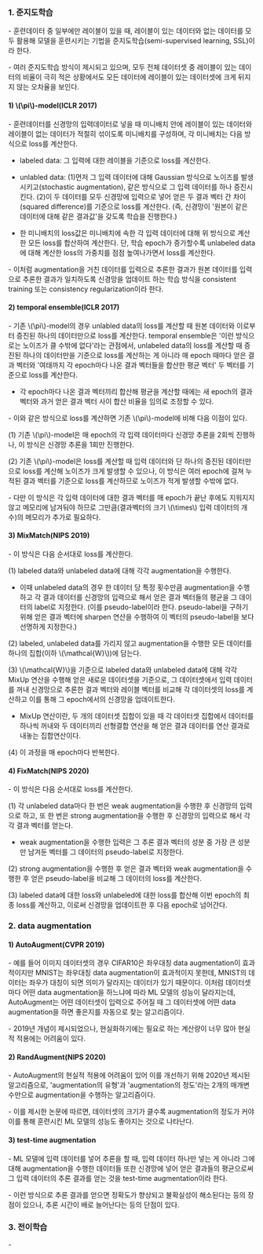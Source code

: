 ### 1. 준지도학습

\- 훈련데이터 중 일부에만 레이블이 있을 때, 레이블이 있는 데이터와 없는 데이터를 모두 활용해 모델을 훈련시키는 기법을 준지도학습(semi-supervised learning, SSL)이라 한다.

\- 여러 준지도학습 방식이 제시되고 있으며, 모두 전체 데이터셋 중 레이블이 있는 데이터의 비율이 극히 적은 상황에서도 모든 데이터에 레이블이 있는 데이터셋에 크게 뒤지지 않는 오차율을 보인다.

#### 1) \\(\pi\\)-model(ICLR 2017)

\- 훈련데이터를 신경망의 입력데이터로 넣을 때 미니배치 안에 레이블이 있는 데이터와 레이블이 없는 데이터가 적절히 섞이도록 미니배치를 구성하며, 각 미니배치는 다음 방식으로 loss를 계산한다.

- labeled data: 그 입력에 대한 레이블을 기준으로 loss를 계산한다.

- unlabled data: (1)먼저 그 입력 데이터에 대해 Gaussian 방식으로 노이즈를 발생시키고(stochastic augmentation), 같은 방식으로 그 입력 데이터를 하나 증진시킨다. (2)이 두 데이터를 모두 신경망에 입력으로 넣어 얻은 두 결과 벡터 간 차이(squared difference)를 기준으로 loss를 계산한다. (즉, 신경망이 '원본이 같은 데이터에 대해 같은 결과값'을 갖도록 학습을 진행한다.)

- 한 미니배치의 loss값은 미니배치에 속한 각 입력 데이터에 대해 위 방식으로 계산한 모든 loss를 합산하여 계산한다. 단, 학습 epoch가 증가할수록 unlabeled data에 대해 계산한 loss의 가중치를 점점 높여나가면서 loss를 계산한다.

\- 이처럼 augmentation을 거친 데이터를 입력으로 추론한 결과가 원본 데이터를 입력으로 추론한 결과가 일치하도록 신경망을 업데이트 하는 학습 방식을 consistent training 또는 consistency regularization이라 한다.


#### 2) temporal ensemble(ICLR 2017)

\- 기존 \\(\pi\\)-model의 경우 unlabled data의 loss를 계산할 때 원본 데이터와 이로부터 증진된 하나의 데이터만으로 loss를 계산한다. temporal ensemble은 '이런 방식으로는 노이즈가 클 수밖에 없다'라는 관점에서, unlabeled data의 loss를 계산할 때 증진된 하나의 데이터만을 기준으로 loss를 계산하는 게 아니라 매 epoch 때마다 얻은 결과 벡터와 '여태까지 각 epoch마다 나온 결과 벡터들을 합산한 평균 벡터' 두 벡터를 기준으로 loss를 계산한다. 

- 각 epoch마다 나온 결과 벡터끼리 합산해 평균을 계산할 때에는 새 epoch의 결과 벡터와 과거 얻은 결과 벡터 사이 합산 비율을 임의로 조정할 수 있다. 

\- 이와 같은 방식으로 loss를 계산하면 기존 \\(\pi\\)-model에 비해 다음 이점이 있다.

(1) 기존 \\(\pi\\)-model은 매 epoch의 각 입력 데이터마다 신경망 추론을 2회씩 진행하나, 이 방식은 신경망 추론을 1회만 진행한다.

(2) 기존 \\(\pi\\)-model은 loss를 계산할 때 입력 데이터와 단 하나의 증진된 데이터만으로 loss를 계산해 노이즈가 크게 발생할 수 있으나, 이 방식은 여러 epoch에 걸쳐 누적된 결과 벡터를 기준으로 loss를 계산하므로 노이즈가 적게 발생할 수밖에 없다.

\- 다만 이 방식은 각 입력 데이터에 대한 결과 벡터를 매 epoch가 끝난 후에도 지워지지 않고 메모리에 남겨둬야 하므로 그만큼(결과벡터의 크기 \\(\times\\) 입력 데이터의 개수)의 메모리가 추가로 필요하다.


#### 3) MixMatch(NIPS 2019)

\- 이 방식은 다음 순서대로 loss를 계산한다.

(1) labeled data와 unlabeled data에 대해 각각 augmentation을 수행한다.

- 이때 unlabeled data의 경우 한 데이터 당 특정 횟수만큼 augmentation을 수행하고 각 결과 데이터를 신경망의 입력으로 해서 얻은 결과 벡터들의 평균을 그 데이터의 label로 지정한다. (이를 pseudo-label이라 한다. pseudo-label을 구하기 위해 얻은 결과 벡터에 sharpen 연산을 수행하여 이 벡터의 pseudo-label을 보다 선명하게 지정한다.)

(2) labeled, unlabeled data를 가리지 않고 augmentation을 수행한 모든 데이터를 하나의 집합(이하 \\(\mathcal{W}\\))에 담는다.

(3) \\(\mathcal{W}\\)을 기준으로 labeled data와 unlabeled data에 대해 각각 MixUp 연산을 수행해 얻은 새로운 데이터셋을 기준으로, 그 데이터셋에서 입력 데이터를 꺼내 신경망으로 추론한 결과 벡터와 레이블 벡터를 비교해 각 데이터셋의 loss를 계산하고 이를 통해 그 epoch에서의 신경망을 업데이트한다.

- MixUp 연산이란, 두 개의 데이터셋 집합이 있을 때 각 데이터셋 집합에서 데이터를 하나씩 꺼내와 두 데이터끼리 선형결합 연산을 해 얻은 결과 데이터를 연산 결과로 내놓는 집합연산이다. 

(4) 이 과정을 매 epoch마다 반복한다.



#### 4) FixMatch(NIPS 2020)

\- 이 방식은 다음 순서대로 loss를 계산한다.

(1) 각 unlabeled data마다 한 번은 weak augmentation을 수행한 후 신경망의 입력으로 하고, 또 한 번은 strong augmentation을 수행한 후 신경망의 입력으로 해서 각각 결과 벡터를 얻는다.

- weak augmentation을 수행한 입력은 그 추론 결과 벡터의 성분 중 가장 큰 성분만 남겨둔 벡터를 그 데이터의 pseudo-label로 지정한다.


(2) strong augmentation을 수행한 후 얻은 결과 벡터와 weak augmentation을 수행한 후 얻은 pseudo-label을 비교해 그 데이터의 loss를 계산한다.

(3) labeled data에 대한 loss와 unlabeled에 대한 loss를 합산해 이번 epoch의 최종 loss를 계산하고, 이로써 신경망을 업데이트한 후 다음 epoch로 넘어간다.



### 2. data augmentation

#### 1) AutoAugment(CVPR 2019)

\- 예를 들어 이미지 데이터셋의 경우 CIFAR10은 좌우대칭 data augmentation이 효과적이지만 MNIST는 좌우대칭 data augmentation이 효과적이지 못한데, MNIST의 데이터는 좌우가 대칭이 되면 의미가 달라지는 데이터가 있기 때문이다. 이처럼 데이터셋마다 어떤 data augmentation을 하느냐에 따라 ML 모델의 성능이 달라지는데, AutoAugment는 어떤 데이터셋이 입력으로 주어질 때 그 데이터셋에 어떤 data augmentation을 하면 좋은지를 자동으로 찾는 알고리즘이다.

\- 2019년 개념이 제시되었으나, 현실화하기에는 필요로 하는 계산량이 너무 많아 현실적 적용에는 어려움이 있다.

#### 2) RandAugment(NIPS 2020)

\- AutoAugment의 현실적 적용에 어려움이 있어 이를 개선하기 위해 2020년 제시된 알고리즘으로, 'augmentation의 유형'과 'augmentation의 정도'라는 2개의 매개변수만으로 augmentation을 수행하는 알고리즘이다. 

\- 이를 제시한 논문에 따르면, 데이터셋의 크기가 클수록 augmentation의 정도가 커야 이를 통해 훈련시킨 ML 모델의 성능도 좋아지는 것으로 나타난다.


#### 3) test-time augmentation

\- ML 모델에 입력 데이터를 넣어 추론을 할 때, 입력 데이터 하나만 넣는 게 아니라 그에 대해 augmentation을 수행한 데이터들 또한 신경망에 넣어 얻은 결과들의 평균으로써 그 입력 데이터의 추론 결과를 얻는 것을 test-time augmentation이라 한다.

\- 이런 방식으로 추론 결과를 얻으면 정확도가 향상되고 불확실성이 해소된다는 등의 장점이 있으나, 추론 시간이 배로 늘어난다는 등의 단점이 있다.



### 3. 전이학습

\- 